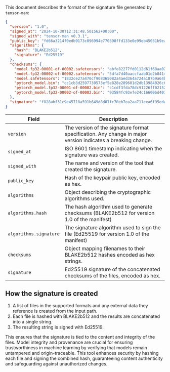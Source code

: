 This document describes the format of the signature file generated by `tensor-man`:

```json
{
  "version": "1.0",
  "signed_at": "2024-10-30T12:31:48.501562+00:00",
  "signed_with": "tensor-man v0.3.1",
  "public_key": "fd66a3214f0edb9173c096994e770398ffd133e0e99eb45031b9eada98dad69d01ebb2764ddfd023f4a5f26a38202e2433beaef0a19dc539e190d13329c0a54e",
  "algorithms": {
    "hash": "BLAKE2b512",
    "signature": "Ed25519"
  },
  "checksums": {
    "model.fp32-00001-of-00002.safetensors": "abfe82277fd0112d61f68aa026974e9a6244fb2d651e410b6c3617e9e09e9f4b0bd73ca7db8c3e76dfdb9fc55c3754f9d0cb7efcd99b4645504f6f1fbe1bf062",
    "model.fp32-00002-of-00002.safetensors": "5dfa7d40aaccfaab01e2b8414742bd53f409b4c96820d04d06e59ab0bf86097831fcc822cd4bcd83fdd0ab03fb47399f2d4a6d280639705904f4973ebc5a81ef",
    "model.safetensors": "1832ce27a470cf908365082a4aed364a724a187b9a64bfb4aab154af83496ad067922589390c4b6a56f6ffd6f163df15f63c624a645c55afa694c753b126f2be",
    "pytorch_model.bin": "cc1cb3d2597730573ef5e828e289601d2db13984026c6d1246c1adf0d245df7f34beabd9463f7a71480a44a84ca66356610c8eb7628830a4b3f0f58d4e8b4e1e",
    "pytorch_model.fp32-00001-of-00002.bin": "c1cdf3fda78dc91226ff02152b5667568225708b261e3a4c68ea1e69e1fd30a0774398ea0b15b2213cecdff2d77057d1aa4fa56432ce1be184df4e4e9bb2aa15",
    "pytorch_model.fp32-00002-of-00002.bin": "93584fc93efe24c16600bd403c875e2b1c031be15c395e053873ba08ca6eeab36e156632b90913539656ec998b5abb052a885e9a0e103c3130072c777997aa04"
  },
  "signature": "f828abf31c9e45718a591b649d8d07fc70eb7ea2aa711eea6f95ed447252a5cebd960aed7d54a92b06f3e444656c2b559db1b93a58b1189bedf3d2523986710b"
}
```

| Field | Description |
|-------|-------------|
| `version` | The version of the signature format specification. Any change in major version indicates a breaking change. |
| `signed_at` | ISO 8601 timestamp indicating when the signature was created. |
| `signed_with` | The name and version of the tool that created the signature. |
| `public_key` | Hash of the keypair public key, encoded as hex. |
| `algorithms` | Object describing the cryptographic algorithms used. |
| `algorithms.hash` | The hash algorithm used to generate checksums (BLAKE2b512 for version 1.0 of the manifest) |
| `algorithms.signature` | The signature algorithm used to sign the file (Ed25519 for version 1.0 of the manifest) |
| `checksums` | Object mapping filenames to their BLAKE2b512 hashes encoded as hex strings. |
| `signature` | Ed25519 signature of the concatenated checksums of the files, encoded as hex. |

## How the signature is created

1. A list of files in the supported formats and any external data they reference is created from the input path.
2. Each file is hashed with BLAKE2b512 and the results are concatenated into a single string.
3. The resulting string is signed with Ed25519.

This ensures that the signature is tied to the content and integrity of the files. Model integrity and provenance are crucial for ensuring trustworthiness in machine learning by verifying that models remain untampered and origin-traceable. This tool enhances security by hashing each file and signing the combined hash, guaranteeing content authenticity and safeguarding against unauthorized changes.